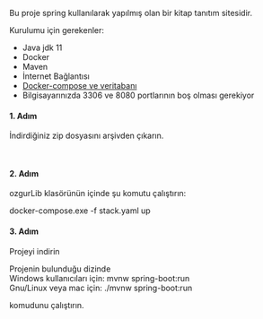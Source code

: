 Bu proje spring kullanılarak yapılmış olan bir kitap tanıtım sitesidir.

Kurulumu için gerekenler:


<ul>
  <li>Java jdk 11</li>
  <li>Docker</li>
  <li>Maven</li>
  <li>İnternet Bağlantısı</li>
  <li><a href="https://drive.google.com/file/d/1W_mo_J4NVgT0JIMPtGc7nh5-WM8QnEdX/view?usp=sharing">Docker-compose ve veritabanı</a></li>
  <li>Bilgisayarınızda 3306 ve 8080 portlarının boş olması gerekiyor</li>
</ul>

<h4>1. Adım</h4>
<p>İndirdiğiniz zip dosyasını arşivden çıkarın.</p>
<br>

<h4>2. Adım</h4>
<p>ozgurLib klasörünün içinde şu komutu çalıştırın: </p> docker-compose.exe -f stack.yaml up
<br>

<h4>3. Adım</h4>
Projeyi indirin

Projenin bulunduğu dizinde <br>
Windows kullanıcıları için: mvnw spring-boot:run <br>
Gnu/Linux veya mac için: ./mvnw spring-boot:run

komudunu çalıştırın.

